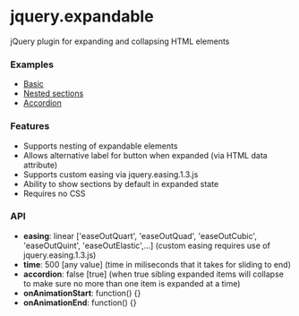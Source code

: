 jquery.expandable
=====================

jQuery plugin for expanding and collapsing HTML elements

<h3>Examples</h3>
<ul>
	<li><a href="https://smohadjer.github.io/jquery.expandable/demo/basic.html">Basic</a></li>
	<li><a href="https://smohadjer.github.io/jquery.expandable/demo/nested.html">Nested sections</a></li>
	<li><a href="https://smohadjer.github.io/jquery.expandable/demo/accordion.html">Accordion</a></li>	
</ul>

<h3>Features</h3>
<ul>
	<li>Supports nesting of expandable elements</li>
	<li>Allows alternative label for button when expanded (via HTML data attribute)</li>
	<li>Supports custom easing via jquery.easing.1.3.js</li>
	<li>Ability to show sections by default in expanded state</li>
	<li>Requires no CSS</li>
</ul>

<h3>API</h3>
<ul>
	<li><strong>easing</strong>: linear ['easeOutQuart', 'easeOutQuad', 'easeOutCubic', 'easeOutQuint', 'easeOutElastic',...] (custom easing requires use of jquery.easing.1.3.js)</li>
	<li><strong>time</strong>: 500 [any value] (time in miliseconds that it takes for sliding to end)</li>
	<li><strong>accordion</strong>: false [true] (when true sibling expanded items will collapse to make sure no more than one item is expanded at a time)</li>
	<li><strong>onAnimationStart</strong>: function() {} </li>
	<li><strong>onAnimationEnd</strong>: function() {} </li>
</ul>
